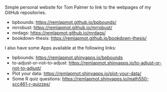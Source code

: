Simple personal website for Tom Palmer to link to the webpages of my GitHub repositories.

* bpbounds: https://remlapmot.github.io/bpbounds/
* mrrobust: https://remlapmot.github.io/mrrobust/
* mrdags: https://remlapmot.github.io/mrdags/
* bookdown-thesis: https://remlapmot.github.io/bookdown-thesis/

I also have some Apps available at the following links:

* bpbounds: https://remlapmot.shinyapps.io/bpbounds
* to-adjust-or-not-to-adjust:  https://remlapmot.shinyapps.io/to-adjust-or-not-to-adjust/
* Plot your data: https://remlapmot.shinyapps.io/plot-your-data/
* Some R quiz questions: https://remlapmot.shinyapps.io/math550-scc461-r-quizzes/